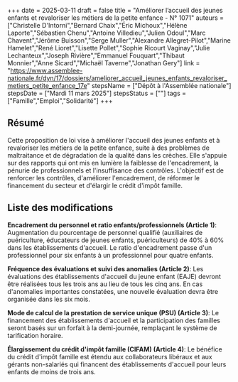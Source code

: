 +++
date = 2025-03-11
draft = false
title = "Améliorer l’accueil des jeunes enfants et revaloriser les métiers de la petite enfance - N° 1071"
auteurs = ["Christelle D'Intorni","Bernard Chaix","Éric Michoux","Hélène Laporte","Sébastien Chenu","Antoine Villedieu","Julien Odoul","Marc Chavent","Jérôme Buisson","Serge Muller","Alexandre Allegret-Pilot","Marine Hamelet","René Lioret","Lisette Pollet","Sophie Ricourt Vaginay","Julie Lechanteux","Joseph Rivière","Emmanuel Fouquart","Thibaut Monnier","Anne Sicard","Michaël Taverne","Jonathan Gery"]
link = "https://www.assemblee-nationale.fr/dyn/17/dossiers/ameliorer_accueil_jeunes_enfants_revaloriser_metiers_petite_enfance_17e"
stepsName = ["Dépôt à l'Assemblée nationale"]
stepsDate = ["Mardi 11 mars 2025"]
stepsStatus = [""]
tags = ["Famille","Emploi","Solidarité"]
+++

## Résumé

Cette proposition de loi vise à améliorer l'accueil des jeunes enfants et à revaloriser les métiers de la petite enfance, suite à des problèmes de maltraitance et de dégradation de la qualité dans les crèches. Elle s'appuie sur des rapports qui ont mis en lumière la faiblesse de l'encadrement, la pénurie de professionnels et l'insuffisance des contrôles. L'objectif est de renforcer les contrôles, d'améliorer l'encadrement, de réformer le financement du secteur et d'élargir le crédit d'impôt famille.

## Liste des modifications

**Encadrement du personnel et ratio enfants/professionnels (Article 1)**: Augmentation du pourcentage de personnel qualifié (auxiliaires de puériculture, éducateurs de jeunes enfants, puériculteurs) de 40% à 60% dans les établissements d'accueil. Le ratio d'encadrement passe d'un professionnel pour six enfants à un professionnel pour quatre enfants.

**Fréquence des évaluations et suivi des anomalies (Article 2)**: Les évaluations des établissements d'accueil du jeune enfant (EAJE) devront être réalisées tous les trois ans au lieu de tous les cinq ans. En cas d'anomalies importantes constatées, une nouvelle évaluation devra être organisée dans les six mois.

**Mode de calcul de la prestation de service unique (PSU) (Article 3)**: Le financement des établissements d'accueil et la participation des familles seront basés sur un forfait à la demi-journée, remplaçant le système de tarification horaire.

**Élargissement du crédit d'impôt famille (CIFAM) (Article 4)**: Le bénéfice du crédit d'impôt famille est étendu aux collaborateurs libéraux et aux gérants non-salariés qui financent des établissements d'accueil pour leurs enfants de moins de trois ans.

